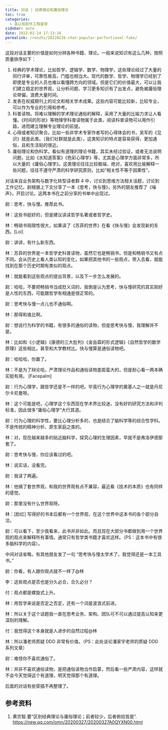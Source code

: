 ```yaml
---
title: 对话 | 经典理论和庸俗理论
toc: true
categories: 
  - 高认知软件工程星球
sidebar: auto
date: 2022-02-14 17:13:16
permalink: /renzhi/20220216-chat-popular-perfortional-fake/
---
```


这段对话主要的价值是如何分辨各种书籍、理论。一般来说知识有这么几种，按照质量排序如下：

1. 经典的学术理论，比如哲学、逻辑学、数学、物理学，这些理论经过了大量的同行评审，可靠性极高，门槛也相当大。现代的数学、哲学、物理学已经到了即使是专业的人员也难以看懂跨方向的领域。但是它们的价值最大，可以让我们建立稳定的世界观，让分析问题、学习更多知识有了出发点，避免被庸俗理论带偏，浪费大量时间。
2. 发表在权威期刊上的论文和相关学术成果。这些内容可能比较新，比较专业，可以作为专业的引用和参考。
3. 科普读物。将难以理解的学术理论通俗的解释，采用了大量的比喻力求让人看懂。《时间的形状》等物理学科普读物属于此类，阅读科普读物可以用作引路，进而建立理解专业理论的前提。
4. 心得或者知识聚合。比如一些非学术专家作者写的心得体会的书，吴军的《见识》就是此类。（我们社群就是此类），这类知识的特点是容易获得，更加通俗，且和生活贴的很近。
5. 庸俗理论和伪科学。看似有道理的理论书籍，其实未经过验证，或者无法说明问题，比如《水知道答案》《色彩心理学》等，尤其是心理学方面非常多，所以大量的《庸俗心理学》。这类理论往往比较极端、绝对，喜欢用比喻解释一些问题，往往不遵守严肃的科学研究原则，比如“相关性不等于因果性”。

对话来自业务架构与数字化转型读者群 4 中，讨论到思维方法相关话题，讨论到工作记忆。尉根据上下文分享了一本《思考，快与慢》，另外的朋友推荐了《噪声》，开启讨论。这两本书在之前分享的书单中出现过。

尉：思考，快与慢。推荐此书。

林：这些书挺好的，但是建议读读哲学名著或者哲学史。

林：畅销书局限性很大，如果读了《苏菲的世界》在看《快与慢》会发现新的东西。[Lol]

尉：讲讲，有什么新东西。

林：苏菲的世界是一本哲学史科普读物，虽然它也是畅销书，但是和畅销书又有点不同。会从历史上看人类认知的变化，如果把其他书的一些观点，带入去看，就能找到在那个历史时期有类似的观点。

林：就能看到这些观点的提出背景，以及下一步怎么发展的。

尉：哈哈，不要把畅销书当成贬义词的，我倒是认为思考，快与慢研究的其实刚好是人性的东西，可能跟哲学有相通是很正常的。

尉：思考快与慢一点儿也不通俗啊。

林：那得和谁比啊。

尉：想说行为科学的书籍，有很多的通俗的读物，但是思考快与慢，我理解并不是。

林：比如和《小逻辑》《康德的三大批判》《金岳霖的形式逻辑》《自然哲学的数学原理》这些相比，甚至和大学教材比。快与慢算是通俗读物吧。

尉：哈哈哈，你赢了。

林：不是为了辩论哈，严肃理论作品和通俗读物差距蛮大的，但是耐心看一两本确实挺有用。 [Facepalm]

尉：行为心理学，跟哲学还是不一样的吧。毕竟行为心理学的奠基人之一就是丹尼尔卡尼曼呀。

林：这个可能是吧，心理学这个东西现在学术界比较迷，没有好的研究方法和评判标准，因此很多“庸俗心理学”大行其道。

尉：行为心理的科学性，要比心理分析多的，也是结合了脑科学等的综合性学科。不是传统的精神分析、原生家庭之类的。

林：对，现在越来越多的贴近脑科学，探究心理的生理因素，早就不是弗洛伊德那套了。

尉：思考快与慢，你应该看过的吧。

林：说实话，没看完。

尉：我读了两遍。

林：他搞了套世界观，和我的世界观有点不兼容，最近看《技术的本质》也有同样的感觉。

尉：那里没有什么世界观呀。

林：[脸红] 写得好的书本后都有一个世界观，在这个世界中这本书的各个部分自洽。

尉：可以看下，至少我看来，此书并非如此。而且现在大部分书都做到用一个世界观的观点来解释所有事情。通常只有哲学类书籍才喜欢这样。（PS：这本书中有很多脑科学的内容）。

中间对话省略，有其他朋友发了一句 “思考快与慢太学术了，我觉得还是一本工具书。”

尉：你看，有人跟你观点就不一样了@林

李：这些观点是否也是分久必合，合久必分？

付：观点都是螺旋式上升。

林：用哲学来说是否定之否定，还有一个词是波浪式前进。

林：所以关于这个话题我一直在思考业务、架构、团队可不可以通过提高认知来更深刻的理解。

付：我觉得这个本身就是人进步的自然过程@林

林：所以潘老师质疑 DDD 非常有价值。（PS：此处谈论潘家宇老师的质疑 DDD 系列文章）

尉：难怪你不喜欢通俗了。

林：并非不喜欢通俗读物，是把通俗读物当作启蒙，然后看一些严肃内容，这样就不会今天觉得这个有道理，明天觉得那个有道理。

后面的对话有些穿插不再整理了。

## 参考资料

1. 黄宗智.要“区别经典理论与庸俗理论；前者较少，后者俯拾皆是”. https://new.qq.com/omn/20200327/20200327A0QYXN00.html





